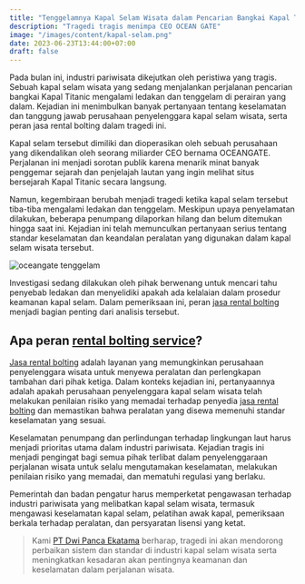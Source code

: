 ```yaml
---
title: "Tenggelamnya Kapal Selam Wisata dalam Pencarian Bangkai Kapal Titanic dan Peran Jasa Rental Bolting"
description: "Tragedi tragis menimpa CEO OCEAN GATE"
image: "/images/content/kapal-selam.png"
date: 2023-06-23T13:44:00+07:00
draft: false
---
```



Pada bulan ini, industri pariwisata dikejutkan oleh peristiwa yang tragis. Sebuah kapal selam wisata yang sedang menjalankan perjalanan pencarian bangkai Kapal Titanic mengalami ledakan dan tenggelam di perairan yang dalam. Kejadian ini menimbulkan banyak pertanyaan tentang keselamatan dan tanggung jawab perusahaan penyelenggara kapal selam wisata, serta peran jasa rental bolting dalam tragedi ini.

Kapal selam tersebut dimiliki dan dioperasikan oleh sebuah perusahaan yang dikendalikan oleh seorang miliarder CEO bernama OCEANGATE. Perjalanan ini menjadi sorotan publik karena menarik minat banyak penggemar sejarah dan penjelajah lautan yang ingin melihat situs bersejarah Kapal Titanic secara langsung.

Namun, kegembiraan berubah menjadi tragedi ketika kapal selam tersebut tiba-tiba mengalami ledakan dan tenggelam. Meskipun upaya penyelamatan dilakukan, beberapa penumpang dilaporkan hilang dan belum ditemukan hingga saat ini. Kejadian ini telah memunculkan pertanyaan serius tentang standar keselamatan dan keandalan peralatan yang digunakan dalam kapal selam wisata tersebut.

![oceangate tenggelam](/images/content/kapal-selam.jpg "oceangate tenggelam")

Investigasi sedang dilakukan oleh pihak berwenang untuk mencari tahu penyebab ledakan dan menyelidiki apakah ada kelalaian dalam prosedur keamanan kapal selam. Dalam pemeriksaan ini, peran [jasa rental bolting](https://www.dwipancabolting.id/contact) menjadi bagian penting dari analisis tersebut.

## Apa peran [rental bolting service](https://www.dwipancabolting.id/contact)?

[Jasa rental bolting](https://www.dwipancabolting.id/contact) adalah layanan yang memungkinkan perusahaan penyelenggara wisata untuk menyewa peralatan dan perlengkapan tambahan dari pihak ketiga. Dalam konteks kejadian ini, pertanyaannya adalah apakah perusahaan penyelenggara kapal selam wisata telah melakukan penilaian risiko yang memadai terhadap penyedia [jasa rental bolting](https://www.dwipancabolting.id/contact) dan memastikan bahwa peralatan yang disewa memenuhi standar keselamatan yang sesuai.

Keselamatan penumpang dan perlindungan terhadap lingkungan laut harus menjadi prioritas utama dalam industri pariwisata. Kejadian tragis ini menjadi pengingat bagi semua pihak terlibat dalam penyelenggaraan perjalanan wisata untuk selalu mengutamakan keselamatan, melakukan penilaian risiko yang memadai, dan mematuhi regulasi yang berlaku.

Pemerintah dan badan pengatur harus memperketat pengawasan terhadap industri pariwisata yang melibatkan kapal selam wisata, termasuk mengawasi keselamatan kapal selam, pelatihan awak kapal, pemeriksaan berkala terhadap peralatan, dan persyaratan lisensi yang ketat.

>Kami [PT Dwi Panca Ekatama](https://www.dwipancabolting.id/contact) berharap, tragedi ini akan mendorong perbaikan sistem dan standar di industri kapal selam wisata serta meningkatkan kesadaran akan pentingnya keamanan dan keselamatan dalam perjalanan wisata.